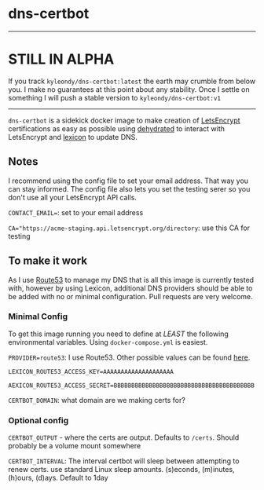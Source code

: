 # dns-certbot

----

# STILL IN ALPHA

If you track `kyleondy/dns-certbot:latest` the earth may crumble from below you.
I make no guarantees at this point about any stability.
Once I settle on something I will push a stable version to `kyleondy/dns-certbot:v1`

----

`dns-certbot` is a sidekick docker image to make creation of [LetsEncrypt](https://letsencrypt.org/) certifications as easy as possible using [dehydrated](https://github.com/lukas2511/dehydrated) to interact with LetsEncrypt and [lexicon](https://github.com/AnalogJ/lexicon) to update DNS.


## Notes

I recommend using the config file to set your email address. That way you can stay informed.
The config file also lets you set the testing serer so you don't use all your LetsEncrypt API calls.


`CONTACT_EMAIL=`: set to your email address

`CA="https://acme-staging.api.letsencrypt.org/directory`: use this CA for testing


## To make it work

As I use [Route53](https://aws.amazon.com/route53/) to manage my DNS that is all this image is currently tested with, however by using Lexicon, additional DNS providers should be able to be added with no or minimal configuration. Pull requests are very welcome.

### Minimal Config

To get this image running you need to define at *LEAST* the following environmental variables. Using `docker-compose.yml` is easiest.

`PROVIDER=route53`: I use Route53. Other possible values can be found [here](https://github.com/AnalogJ/lexicon/tree/master/lexicon/providers).

`LEXICON_ROUTE53_ACCESS_KEY=AAAAAAAAAAAAAAAAAAAA`

`AEXICON_ROUTE53_ACCESS_SECRET=BBBBBBBBBBBBBBBBBBBBBBBBBBBBBBBBBBBBBBBB`

`CERTBOT_DOMAIN`: what domain are we making certs for?

### Optional config

`CERTBOT_OUTPUT` - where the certs are output. Defaults to `/certs`. Should probably be a volume mount somewhere

`CERTBOT_INTERVAL`: The interval certbot will sleep between attempting to renew certs. use standard Linux sleep amounts. (s)econds, (m)inutes, (h)ours, (d)ays. Default to 1day
